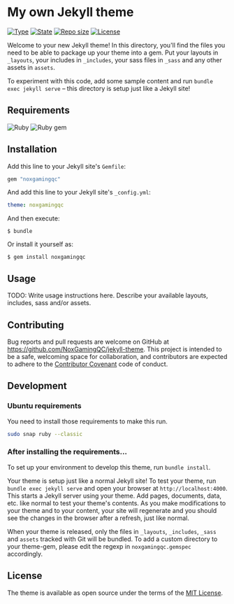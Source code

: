 # My own Jekyll theme

[![Type](https://img.shields.io/badge/project%20type-theme-blue?style=for-the-badge&labelColor=333333)](#)
[![State](https://img.shields.io/badge/state-maintained-228C22?style=for-the-badge&labelColor=333333)](#)
[![Repo size](https://img.shields.io/github/repo-size/NoxGamingQC/jekyll-theme?style=for-the-badge&logo=github&logoColor=%23ffffff&labelColor=333333)](#)
[![License](https://img.shields.io/github/license/NoxGamingQC/jekyll-theme?style=for-the-badge&labelColor=333333)](#)

Welcome to your new Jekyll theme! In this directory, you'll find the files you need to be able to package up your theme into a gem. Put your layouts in `_layouts`, your includes in `_includes`, your sass files in `_sass` and any other assets in `assets`.

To experiment with this code, add some sample content and run `bundle exec jekyll serve` – this directory is setup just like a Jekyll site!

## Requirements

![Ruby](https://img.shields.io/badge/ruby-^2.5.0-%23CC342D.svg?style=for-the-badge&logo=ruby&labelColor=333333&logoColor=white)
![Ruby gem](https://img.shields.io/badge/ruby%20gem-0.2.1-%23CC342D.svg?style=for-the-badge&logo=ruby&labelColor=333333&logoColor=white)

## Installation


Add this line to your Jekyll site's `Gemfile`:

```ruby
gem "noxgamingqc"
```

And add this line to your Jekyll site's `_config.yml`:

```yaml
theme: noxgamingqc
```

And then execute:

    $ bundle

Or install it yourself as:

    $ gem install noxgamingqc

## Usage

TODO: Write usage instructions here. Describe your available layouts, includes, sass and/or assets.

## Contributing

Bug reports and pull requests are welcome on GitHub at https://github.com/NoxGamingQC/jekyll-theme. This project is intended to be a safe, welcoming space for collaboration, and contributors are expected to adhere to the [Contributor Covenant](https://www.contributor-covenant.org/) code of conduct.

## Development

### Ubuntu requirements
You need to install those requirements to make this run.

```bash
sudo snap ruby --classic
```

### After installing the requirements...

To set up your environment to develop this theme, run `bundle install`.

Your theme is setup just like a normal Jekyll site! To test your theme, run `bundle exec jekyll serve` and open your browser at `http://localhost:4000`. This starts a Jekyll server using your theme. Add pages, documents, data, etc. like normal to test your theme's contents. As you make modifications to your theme and to your content, your site will regenerate and you should see the changes in the browser after a refresh, just like normal.

When your theme is released, only the files in `_layouts`, `_includes`, `_sass` and `assets` tracked with Git will be bundled.
To add a custom directory to your theme-gem, please edit the regexp in `noxgamingqc.gemspec` accordingly.

## License

The theme is available as open source under the terms of the [MIT License](https://opensource.org/licenses/MIT).
